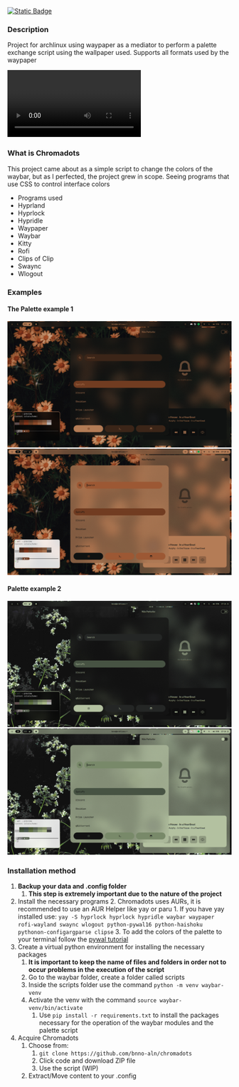 [![Static Badge](https://img.shields.io/badge/lang-pt--BR-green)](https://github.com/bnno-aln/chromadots/blob/main/README.pt-br.md)


### Description
Project for archlinux using waypaper as a mediator to perform a palette exchange script using the wallpaper used.
Supports all formats used by the waypaper


![](Assets/chromadots.mp4)

### What is Chromadots
This project came about as a simple script to change the colors of the waybar, but as I perfected, the project grew in scope. Seeing programs that use CSS to control interface colors 

- Programs used
- Hyprland
- Hyprlock
- Hypridle
- Waypaper
- Waybar
- Kitty
- Rofi
- Clips of Clip
- Swaync
- Wlogout


### Examples
#### The Palette example 1

![](Assets/Palette1_dark.png)
![](Assets/Palette1_light.png)

#### Palette example 2
![](Assets/Palette2_dark.png)
![](Assets/Palette2_light.png)

### Installation method
1. **Backup your data and .config folder**
	1. **This step is extremely important due to the nature of the project**
2. Install the necessary programs
	2. Chromadots uses AURs, it is recommended to use an AUR Helper like yay or paru
		1. If you have yay installed use: `yay -S hyprlock hyprlock hypridle waybar waypaper rofi-wayland swaync wlogout python-pywal16 python-haishoku pythonon-configargparse clipse`
	3. To add the colors of the palette to your terminal follow the [pywal tutorial](https://github.com/eylles/pywal16/wiki/Getting-Started#applying-the-theme-to-new-terminals)
3. Create a virtual python environment for installing the necessary packages
	1. **It is important to keep the name of files and folders in order not to occur problems in the execution of the script**
	2. Go to the waybar folder, create a folder called scripts
	3. Inside the scripts folder use the command `python -m venv waybar-venv`
	4. Activate the venv with the command `source waybar-venv/bin/activate`
		1. Use `pip install -r requirements.txt` to install the packages necessary for the operation of the waybar modules and the palette script
4. Acquire Chromadots
	1. Choose from:
		1. `git clone https://github.com/bnno-aln/chromadots`
		2. Click code and download ZIP file
		3. Use the script (WIP)
	2. Extract/Move content to your .config
